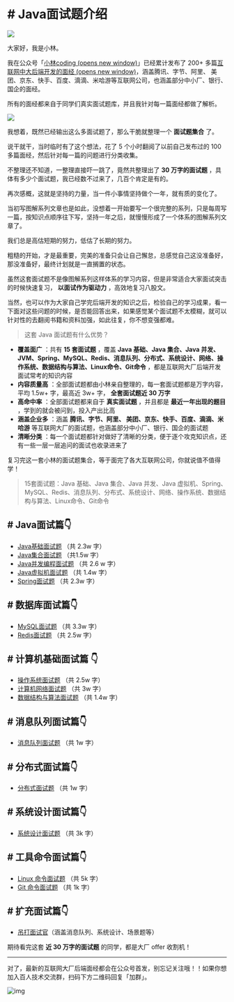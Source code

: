 # # Java面试题介绍

[![](https://cdn.xiaolincoding.com/mianshiya.png)](https://mianshiya.com/?shareCode=xeu1wi)

大家好，我是小林。

我在公众号「[小林coding (opens new
window)](https://mp.weixin.qq.com/s/q2l8HwJHIAMrDiWiMibYnA)」已经累计发布了 200+
多篇[互联网中大后端开发的面经 (opens new
window)](https://mp.weixin.qq.com/mp/appmsgalbum?__biz=MzUxODAzNDg4NQ==&action=getalbum&album_id=2845716833935540227#wechat_redirect)，涵盖腾讯、字节、阿里、
美团、京东、快手、百度、滴滴、米哈游等互联网公司，也涵盖部分中小厂、银行、国企的面经。

所有的面经都来自于同学们真实面试题库，并且我针对每一篇面经都做了解析。

![](https://cdn.xiaolincoding.com//picgo/%E6%9C%AA%E5%91%BD%E5%90%8D25.jpg)

我想着，既然已经输出这么多面试题了，那么干脆就整理一个 **面试题集合** 了。

说干就干，当时临时有了这个想法，花了 5 个小时翻阅了以前自己发布过的 100 多篇面经，然后针对每一篇的问题进行分类收集。

不整理还不知道，一整理直接吓一跳了，竟然共整理出了 **30 万字的面试题** ，具体有多少个面试题，我已经数不过来了，几百个肯定是有的。

再次感概，这就是坚持的力量，当一件小事情坚持做个一年，就有质的变化了。

当初写图解系列文章也是如此，没想着一开始要写一个很完整的系列，只是每周写一篇，按知识点顺序往下写，坚持一年之后，就慢慢形成了一个体系的图解系列文章了。

我们总是高估短期的努力，低估了长期的努力。

粗糙的开始，才是最重要，完美的准备只会让自己懈怠，总感觉自己这没准备好，那没准备好，最终计划就是一直搁置的状态。

虽然这套面试题不是像图解系列这样体系的学习内容，但是非常适合大家面试突击的时候快速复习， **以面试作为驱动力** ，高效地复习八股文。

当然，也可以作为大家自己学完后端开发的知识之后，检验自己的学习成果，看一下面对这些问题的时候，是否能回答出来，如果感觉某个面试题不太模糊，就可以针对性的去翻阅书籍和资料加强，如此往复，你不想变强都难。

> 这套 Java 面试题有什么优势？

  * **覆盖面广** ：共有 **15 套面试题** ，覆盖 **Java 基础、Java 集合、Java 并发、JVM、Spring、MySQL、Redis、消息队列、分布式、系统设计、网络、操作系统、数据结构与算法、Linux命令、Git命令** ，都是互联网大厂后端开发面试常考的知识内容
  * **内容质量高** ：全部面试题都由小林亲自整理的，每一套面试题都是万字内容，平均 1.5w+ 字，最高近 3w+ 字， **全套面试题近 30 万字**
  * **高命中率** ：全部面试题都来自于 **真实面试题** ，并且都是 **最近一年出现的题目** ，学到的就会被问到，投入产出比高
  * **涵盖企业多** ：涵盖 **腾讯、字节、阿里、 美团、京东、快手、百度、滴滴、米哈游** 等互联网大厂的面试题，也涵盖部分中小厂、银行、国企的面试题
  * **清晰分类** ：每一个面试题都针对做好了清晰的分类，便于逐个攻克知识点，还有一些一层一层追问的面试也收录进来了

复习完这一套小林的面试题集合，等于面完了各大互联网公司，你就说值不值得学！

> 15套面试题：Java 基础、Java 集合、Java 并发、Java
> 虚拟机、Spring、MySQL、Redis、消息队列、分布式、系统设计、网络、操作系统、数据结构与算法、Linux命令、Git命令

## # Java面试篇👇

  * [Java基础面试题](/interview/java.html) （共 2.3w 字）
  * [Java集合面试题](/interview/collections.html) （共1.5w 字）
  * [Java并发编程面试题](/interview/juc.html) （共 2.6 w 字）
  * [Java虚拟机面试题](/interview/jvm.html) （共 1.4w 字）
  * [Spring面试题](/interview/spring.html) （共 2.3w 字）

## # 数据库面试篇👇

  * [MySQL面试题](/interview/mysql.html) （共 3.3w 字）
  * [Redis面试题](/interview/redis.html) （共 2.5w 字）

## # 计算机基础面试篇 👇

  * [操作系统面试题](/interview/os.html) （共 2.5w 字）
  * [计算机网络面试题](/interview/network.html) （共 3w 字）
  * [数据结构与算法面试题](/interview/data.html) （共 1.4w 字）

## # 消息队列面试篇👇

  * [消息队列面试题](/interview/mq.html) （共 1w 字）

## # 分布式面试篇👇

  * [分布式面试题](/interview/cap.html) （共 1w 字）

## # 系统设计面试篇👇

  * [系统设计面试题](/interview/systemdesign.html) （共 3k 字）

## # 工具命令面试篇👇

  * [Linux 命令面试题](/interview/linux.html) （共 5k 字）
  * [Git 命令面试题](/interview/git.html) （共 1k 字）

## # 扩充面试篇👇

  * [吊打面试官](/interview/win.html)（涵盖消息队列、系统设计、场景题等）

期待看完这套 **近 30 万字的面试题** 的同学，都是大厂 offer 收割机！

* * *

对了，最新的互联网大厂后端面经都会在公众号首发，别忘记关注哦！！如果你想加入百人技术交流群，扫码下方二维码回复「加群」。

![img](https://cdn.xiaolincoding.com/gh/xiaolincoder/ImageHost3@main/%E5%85%B6%E4%BB%96/%E5%85%AC%E4%BC%97%E5%8F%B7%E4%BB%8B%E7%BB%8D.png)

